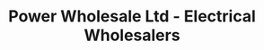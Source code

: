 ---
title: "Power Wholesale Ltd - Electrical Wholesalers"
url: /gateshead/power-wholesale-ltd-electrical-wholesalers/
shop: Allgemein
---